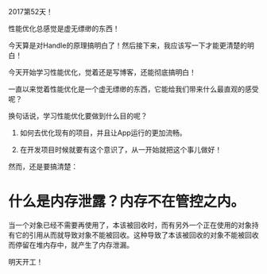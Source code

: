 2017第52天！

性能优化总感觉是虚无缥缈的东西！

今天算是对Handle的原理搞明白了！然后接下来，我应该写一下才能更清楚的明白！

今天开始学习性能优化，觉着还是写博客，还能彻底搞明白！

一直以来觉着性能优化是一个虚无缥缈的东西，它能给我们带来什么最直观的感受呢？

换句话说，学习性能优化要做到什么目的呢？

1. 如何去优化现有的项目，并且让App运行的更加流畅。

2. 在开发项目时候就要有这个意识了，从一开始就把这个事儿做好！

然而，还是要搞清楚：

# 什么是内存泄露？内存不在管控之内。
   	
当一个对象已经不需要再使用了，本该被回收时，而有另外一个正在使用的对象持有它的引用从而就导致对象不能被回收。这种导致了本该被回收的对象不能被回收而停留在堆内存中，就产生了内存泄漏。

明天开工！

